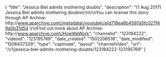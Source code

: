 {
    "title": "Jessica Biel admits mothering doubts",
    "description": "(1 Aug 2017) Jessica Biel admits mothering doubts\r\n\r\nYou can license this story through AP Archive: http:\/\/www.aparchive.com\/metadata\/youtube\/a1d718ea6b4597a5fc027f49a0b31d5d \r\nFind out more about AP Archive: http:\/\/www.aparchive.com\/HowWeWork",
    "channelid": "123184222",
    "videoid": "123195769",
    "date_created": "1502206518",
    "date_modified": "1508437329",
    "type": "captivate",
    "layout": "channelVideo",
    "url": "\/c1\/jessica-biel-admits-mothering-doubts\/123184222-123195769"
}
